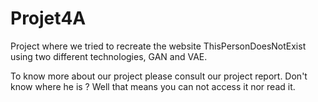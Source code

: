 # Projet4A
Project where we tried to recreate the website ThisPersonDoesNotExist using two different technologies, GAN and VAE.

To know more about our project please consult our project report. Don't know where he is ? Well that means you can not access it nor read it.
